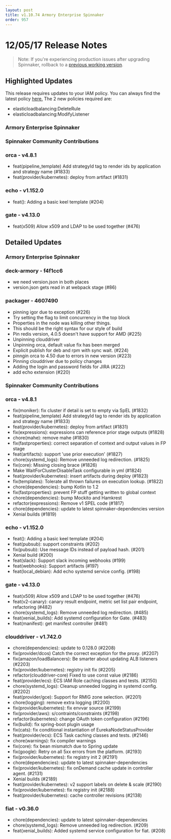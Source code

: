 ```yaml
---
layout: post
title: v1.10.74 Armory Enterprise Spinnaker
order: 957
---
```


# 12/05/17 Release Notes


> Note: If you're experiencing production issues after upgrading Spinnaker, rollback to a [previous working version](http://docs.armory.io/admin-guides/troubleshooting/#i-upgraded-spinnaker-and-it-is-no-longer-responding-how-do-i-rollback).

## Highlighted Updates

This release requires updates to your IAM policy.  You can always find the latest policy [here.](http://docs.armory.io/install-guide/adding_accounts/#assume-roles-in-iam)
The 2 new policies required are:

 - elasticloadbalancing:DeleteRule
 - elasticloadbalancing:ModifyListener

### Armory Enterprise Spinnaker

###  Spinnaker Community Contributions
### orca - v4.8.1
- feat(pipeline_template) Add strategyId tag to render ids by application and strategy name (#1833)
- feat(provider/kubernetes): deploy from artifact (#1831)

### echo - v1.152.0
- feat(): Adding a basic keel template (#204)

### gate - v4.13.0
 - feat(x509) Allow x509 and LDAP to be used together (#476)
 
## Detailed Updates
### Armory Enterprise Spinnaker
### deck-armory - f4f1cc6
 - we need version.json in both places
 - version.json gets read in at webpack stage (#86)

### packager - 4607490
 - pinning igor due to exception (#226)
 - Try setting the flag to limit concurrency in the top block
 - Properties in the node was killing other things.
 - This should be the right syntax for our style of build
 - Pin redis version, 4.0.5 doesn't have support for AMD (#225)
 - Unpinning clouddriver
 - Unpinning orca, default value fix has been merged
 - Explicit publish for deb and rpm with sync wait. (#224)
 - pinngin orca to 4.50 due to errors in new version (#223)
 - Pinning clouddriver due to policy changes
 - Adding the login and password fields for JIRA (#222)
 - add echo extension (#220)


###  Spinnaker Community Contributions
### orca - v4.8.1
 - fix(moniker): fix cluster if detail is set to empty via SpEL (#1832)
 - feat(pipeline_template) Add strategyId tag to render ids by application and strategy name (#1833)
 - feat(provider/kubernetes): deploy from artifact (#1831)
 - fix(expressions): expressions can reference prior stage outputs (#1828)
 - chore(mahe): remove mahe (#1830)
 - fix(fastproperties): correct separation of context and output values in FP stage
 - feat(artifacts): support 'use prior execution' (#1827)
 - chore(systemd_logs): Remove unneeded log redirection. (#1825)
 - fix(core): Missing closing brace (#1826)
 - Make WaitForClusterDisableTask configurable in yml (#1824)
 - feat(provider/kubernetes): insert artifacts during deploy (#1823)
 - fix(templates): Tolerate all thrown failures on execution lookup. (#1822)
 - chore(dependencies): bump Kotlin to 1.2
 - fix(fastproperties): prevent FP stuff getting written to global context
 - chore(dependencies): bump Mockito and Hamkrest
 - refactor(expressions): Remove v1 SPEL code (#1817)
 - chore(dependencies): update to latest spinnaker-dependencies version
 - Xenial builds (#1819)

### echo - v1.152.0
 - feat(): Adding a basic keel template (#204)
 - feat(pubsub): support constraints (#202)
 - fix(pubsub): Use message IDs instead of payload hash. (#201)
 - Xenial build (#200)
 - feat(slack): Support slack incoming webhooks (#199)
 - feat(webhooks): Support artifacts (#197)
 - feat(local_debian): Add echo systemd service config. (#198)

### gate - v4.13.0
 - feat(x509) Allow x509 and LDAP to be used together (#476)
 - feat(v2-canary): canary result endpoint, metric set list pair endpoint, refactoring (#482)
 - chore(systemd_logs): Remove unneeded log redirection. (#485)
 - feat(xenial_builds): Add systemd configuration for Gate. (#483)
 - feat(manifest): get manifest controller (#481)

### clouddriver - v1.742.0
 - chore(dependencies): update to 0.128.0 (#2208)
 - fix(provider/dcos) Catch the correct exception for the proxy. (#2207)
 - fix(amazon/loadBalancers): Be smarter about updating ALB listeners (#2203)
 - fix(provider/kubernetes): registry init fix (#2205)
 - refactor(clouddriver-core) Fixed to use const value (#2186)
 - feat(provider/ecs): ECS IAM Role caching classes and tests. (#2150)
 - chore(systemd_logs): Cleanup unneeded logging in systemd config. (#2202)
 - feat(provider/gce): Support for RMIG zone selection. (#2201)
 - chore(logging): remove extra logging (#2200)
 - fix(provider/kubernetes): fix envvar source (#2199)
 - fix(provider/aws): s/contraints/constraints (#2198)
 - refactor(kubernetes): change OAuth token configuration (#2196)
 - fix(build): fix spring-boot plugin usage
 - fix(cats): fix conditional instantiation of EurekaNodeStatusProvider
 - feat(provider/ecs): ECS Task caching classes and tests. (#2146)
 - chore(warnings): fix compiler warnings
 - fix(core): fix bean mismatch due to Spring update
 - fix(google): Retry on all 5xx errors from the platform. (#2193)
 - fix(provider/kubernetes): fix registry init 2 (#2191)
 - chore(dependencies): update to latest spinnaker-dependencies
 - fix(provider/kubernetes): fix onDemand cache update in controller agent. (#2131)
 - Xenial builds (#2189)
 - feat(provider/kubernetes): v2 support labels on delete & scale (#2190)
 - fix(provider/kubernetes): fix registry init (#2188)
 - feat(provider/kubernetes): cache controller revisions (#2138)

### fiat - v0.36.0
 - chore(dependencies): update to latest spinnaker-dependencies
 - chore(systemd_logs): Remove unneeded log redirection. (#209)
 - feat(xenial_builds): Added systemd service configuration for fiat. (#208)
